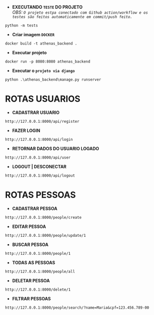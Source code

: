 - **EXECUTANDO `TESTE` DO PROJETO**<br>
*OBS: `O projeto estpa conectado com Github action/workflow e os testes são feitos automaticamente em commit/push feito.`*
```
python -m tests
```

- **Criar imagem `DOCKER`**
```
docker build -t athenas_backend .
```

- **Executar projeto**
```
docker run -p 8080:8080 athenas_backend
```

- **Executar o `projeto via django`**
```
python .\athenas_backend\manage.py runserver
```

# ROTAS USUARIOS
- **CADASTRAR USUARIO**
```
http://127.0.0.1:8000/api/register
```

- **FAZER LOGIN**
```
http://127.0.0.1:8000/api/login
```

- **RETORNAR DADOS DO USUARIO LOGADO**
```
http://127.0.0.1:8000/api/user
```

- **LOGOUT | DESCONECTAR**
```
http://127.0.0.1:8000/api/logout
```

# ROTAS PESSOAS
- **CADASTRAR PESSOA**
```
http://127.0.0.1:8000/people/create
```

- **EDITAR PESSOA**
```
http://127.0.0.1:8000/people/update/1
```

- **BUSCAR PESSOA**
```
http://127.0.0.1:8000/people/1
```

- **TODAS AS PESSOAS**
```
http://127.0.0.1:8000/people/all
```

- **DELETAR PESSOA**
```
http://127.0.0.1:8000/delete/1
```


- **FILTRAR PESSOAS**
```
http://127.0.0.1:8000/people/search/?name=Maria&cpf=123.456.789-00
```

